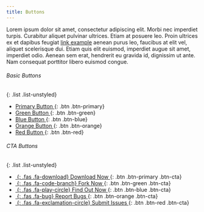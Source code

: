 ```yaml
---
title: Buttons
---
```


Lorem ipsum dolor sit amet, consectetur adipiscing elit. Morbi nec imperdiet turpis. Curabitur aliquet pulvinar ultrices.
Etiam at posuere leo. Proin ultrices ex et dapibus feugiat [link example](#) aenean purus leo, faucibus at elit vel, aliquet scelerisque dui.
Etiam quis elit euismod, imperdiet augue sit amet, imperdiet odio. Aenean sem erat, hendrerit  eu gravida id, dignissim ut ante.
Nam consequat porttitor libero euismod congue.


<div class="row">
 <div class="col-md-6 col-sm-6 col-xs-12">

###### Basic Buttons

{: .list .list-unstyled}
- [Primary Button ](#){: .btn .btn-primary}
- [Green Button   ](#){: .btn .btn-green}
- [Blue Button    ](#){: .btn .btn-blue}
- [Orange Button  ](#){: .btn .btn-orange}
- [Red Button     ](#){: .btn .btn-red}

 </div>
 <div class="col-md-6 col-sm-6 col-xs-12">

###### CTA Buttons

{: .list .list-unstyled}
- [*&nbsp;*{: .fas .fa-download}           Download Now  ](#){: .btn .btn-primary .btn-cta}
- [*&nbsp;*{: .fas .fa-code-branch}        Fork Now      ](#){: .btn .btn-green .btn-cta}
- [*&nbsp;*{: .fas .fa-play-circle}        Find Out Now  ](#){: .btn .btn-blue .btn-cta}
- [*&nbsp;*{: .fas .fa-bug}                Report Bugs   ](#){: .btn .btn-orange .btn-cta}
- [*&nbsp;*{: .fas .fa-exclamation-circle} Submit Issues ](#){: .btn .btn-red .btn-cta}

 </div>
</div>
